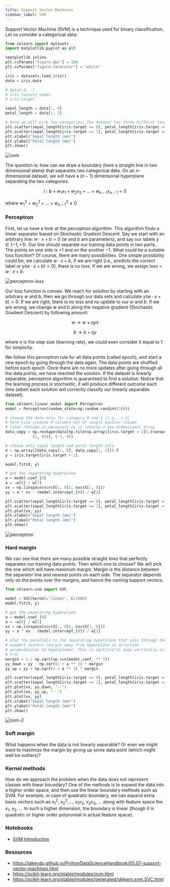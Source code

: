 ```yaml
---
title: Support Vector Machines
sidebar_label: SVM
---
```


Support Vector Machine (SVM) is a technique used for binary classification. Let
us consider a categorical data:
```python
from sklearn import datasets
import matplotlib.pyplot as plt

%matplotlib inline
plt.rcParams["figure.dpi"] = 100
plt.rcParams["figure.facecolor"] = "white"

iris = datasets.load_iris()
data = iris.data

# data[:4, :]
# iris.feature_names
# iris.target

sepal_length = data[:, 0]
petal_length = data[:, 2]

# here we will pick two categories, the dataset has three differnt target values
plt.scatter(sepal_length[iris.target == 0], petal_length[iris.target == 0])
plt.scatter(sepal_length[iris.target == 1], petal_length[iris.target == 1])
plt.xlabel("Sepal length (mm)")
plt.ylabel("Petal length (mm)")
plt.show()
```

<picture>
  <source type="image/webp" srcSet={require("/img/svm.webp").default} />
  <img src={require("/img/svm.png").default} alt="svm" />
</picture>

The question is: how can we draw a boundary (here a straight line in two
dimensional plane) that separates two categorical data. On an $n$-dimensional
dataset, we will have a $(n-1)$ dimensional hyperplane separating the two
categories.

$$
l : b + w_1 x_1 + w_2 x_2 + \dots + w_{n-1} x_{n-1} = 0
$$

where $w_1^2 + w_2^2 + \dots + w_{n-1}^2 \neq 0$

### Perceptron

First, let us have a look at the perceptron algorithm. This algorithm finds a
linear separator based on Stochastic Gradient Descent. Say we start with an
arbitrary line: $w \cdot x + b = 0$ ($w$ and $b$ are parameters), and say our
labels $y \in \{-1, +1\}$. Our line should separate our training data points in
two parts. The points on one side is $+1$ and on the another $-1$. What could be
a suitable loss function? Of course, there are many possibilities. One simple
possibility could be, we calculate $w \cdot x + b$, if we are right (i.e.,
predicts the correct label or $y(w \cdot x + b) > 0$), there is no loss. If we
are wrong, we assign loss = $w \cdot x + b$.

<picture>
  <source type="image/webp" srcSet={require("/img/perceptron-loss.webp").default} />
  <img src={require("/img/perceptron-loss.png").default} alt="perceptron-loss" />
</picture>

Our loss function is convex. We reach for solution by starting with an arbitrary
$w$ and $b$, then we go through our data sets and calculate $y(w \cdot x + b) >
0$. If we are right, there is no loss and no update to our $w$ and $b$. If we
are wrong, we change $w$ and $b$ along the negative gradient (Stochastic
Gradient Descent) by following amount:

$$
w \rightarrow w  + \eta yx
$$

$$
b \rightarrow b + \eta y
$$

where $\eta$ is the step size (learning rate), we could even consider it equal
to 1 for simplicity.

We follow this perceptron rule for all data points (called epoch), and start a
new epoch by going through the data again. The data points are shuffled before
each epoch. Once there are no more updates after going through all the data
points, we have reached the solution. If the dataset is linearly separable,
perceptron algorithm is guaranteed to find a solution. Notice that the learning
process is stochastic, it will produce different outcome each time (albeit each
solution will correctly classify our linearly separable dataset).

```python
from sklearn.linear_model import Perceptron
model = Perceptron(random_state=np.random.randint(100))

# choose the data only for category 0 and 1 (i.e., < 2)
# here tile creates 4 columns out of single boolean column
# later reshape is necessary as it returns a one dimensional array
data_copy = np.reshape(data[np.tile(np.array([iris.target < 2]).transpose(), \
            (1, 4))], (-1, 4))

# choose only sepal length and petal length cols
X = np.array([data_copy[:, 0], data_copy[:, 2]]).T
y = iris.target[iris.target < 2]

model.fit(X, y)

# get the separating hyperplane
w = model.coef_[0]
a = -w[0] / w[1]
xx = np.linspace(min(X[:, 0]), max(X[:, 0]))
yy = a * xx - (model.intercept_[0]) / w[1]

plt.scatter(sepal_length[iris.target == 0], petal_length[iris.target == 0])
plt.scatter(sepal_length[iris.target == 1], petal_length[iris.target == 1])
plt.plot(xx, yy)
plt.xlabel("Sepal length (mm)")
plt.ylabel("Petal length (mm)")
plt.show()
```

<picture>
  <source type="image/webp" srcSet={require("/img/perceptron.webp").default} />
  <img src={require("/img/perceptron.png").default} alt="perceptron" />
</picture>

### Hard margin

We can see that there are many possible straight lines that perfectly separates
our training data points. Then which one to choose? We will pick the one which
will have maximum margin. Margin is the distance between the separator line and
nearest points on each side. The separator depends only on the points over the
margins, and hence the naming support vectors.

```python
from sklearn.svm import SVC

model = SVC(kernel='linear', C=1000)
model.fit(X, y)

# get the separating hyperplane
w = model.coef_[0]
a = -w[0] / w[1]
xx = np.linspace(min(X[:, 0]), max(X[:, 0]))
yy = a * xx - (model.intercept_[0]) / w[1]

# plot the parallels to the separating hyperplane that pass through the
# support vectors (margin away from hyperplane in direction
# perpendicular to hyperplane). This is sqrt(1+a^2) away vertically in
# 2-d.
margin = 1 / np.sqrt(np.sum(model.coef_ ** 2))
yy_down = yy - np.sqrt(1 + a ** 2) * margin
yy_up = yy + np.sqrt(1 + a ** 2) * margin

plt.scatter(sepal_length[iris.target == 0], petal_length[iris.target == 0])
plt.scatter(sepal_length[iris.target == 1], petal_length[iris.target == 1])
plt.plot(xx, yy_down, "--")
plt.plot(xx, yy_up, "--")
plt.plot(xx, yy)
plt.xlabel("Sepal length (mm)")
plt.ylabel("Petal length (mm)")
plt.show()
```

<picture>
  <source type="image/webp" srcSet={require("/img/svm-2.webp").default} />
  <img src={require("/img/svm-2.png").default} alt="svm-2" />
</picture>

### Soft margin
What happens when the data is not linearly separable? Or even we might want to
maximize the margin by giving up some data point (which might well be outliers)?

### Kernel methods
How do we approach the problem when the data does not represent classes with
linear boundary? One of the methods is to expand the data into a higher order
space, and then use the linear boundary methods such as SVM. For example, in
case of quadratic boundary, we can expand extra basis vectors such as $x_1^2$,
$x_2^2$,..., $x_1 x_2$, $x_2 x_3$, ... along with feature space the $x_1$,
$x_2$, ... In such a higher dimension, the boundary is linear (though it is
quadratic or higher order polynomial in actual feature space).

### Notebooks

- [SVM Introduction](
https://github.com/pranabdas/machine-learning/blob/master/notebooks/svm-introduction.ipynb)

### Resources
- https://jakevdp.github.io/PythonDataScienceHandbook/05.07-support-vector-machines.html
- https://scikit-learn.org/stable/modules/svm.html
- https://scikit-learn.org/stable/modules/generated/sklearn.svm.SVC.html
